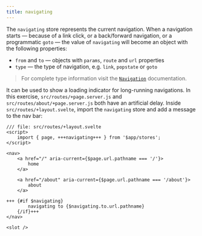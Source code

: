 ```yaml
---
title: navigating
---
```


The `navigating` store represents the current navigation. When a navigation starts — because of a link click, or a back/forward navigation, or a programmatic `goto` — the value of `navigating` will become an object with the following properties:

- `from` and `to` — objects with `params`, `route` and `url` properties
- `type` — the type of navigation, e.g. `link`, `popstate` or `goto`

> For complete type information visit the [`Navigation`](https://kit.svelte.dev/docs/types#public-types-navigation) documentation.

It can be used to show a loading indicator for long-running navigations. In this exercise, `src/routes/+page.server.js` and `src/routes/about/+page.server.js` both have an artificial delay. Inside `src/routes/+layout.svelte`, import the `navigating` store and add a message to the nav bar:

```svelte
/// file: src/routes/+layout.svelte
<script>
	import { page, +++navigating+++ } from '$app/stores';
</script>

<nav>
	<a href="/" aria-current={$page.url.pathname === '/'}>
		home
	</a>

	<a href="/about" aria-current={$page.url.pathname === '/about'}>
		about
	</a>

+++	{#if $navigating}
		navigating to {$navigating.to.url.pathname}
	{/if}+++
</nav>

<slot />
```
